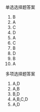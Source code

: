 单选选择题答案
1. B
2. A
3. C
4. D
5. A
6. C
7. B
8. D
9. B
10. A

多项选择题答案
1. A,D
2. A,B
3. B,D
4. A,B,C,D
5. A,D